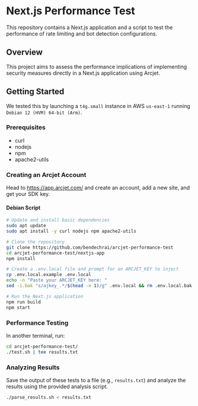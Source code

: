 # Next.js Performance Test

This repository contains a Next.js application and a script to test the performance of
rate limiting and bot detection configurations.

## Overview

This project aims to assess the performance implications of implementing security
measures directly in a Next.js application using Arcjet.

## Getting Started

We tested this by launching a `t4g.small` instance in AWS `us-east-1` running `Debian 12 (HVM) 64-bit (Arm)`.

### Prerequisites

- curl
- nodejs
- npm
- apache2-utils

### Creating an Arcjet Account

Head to https://app.arcjet.com/ and create an account, add a new site, and get your SDK key.

#### Debian Script

```bash
# Update and install basic dependencies
sudo apt update
sudo apt install -y curl nodejs npm apache2-utils

# Clone the repository
git clone https://github.com/bendechrai/arcjet-performance-test
cd arcjet-performance-test/nextjs-app
npm install

# Create a .env.local file and prompt for an ARCJET_KEY to inject
cp .env.local.example .env.local
echo -n "Paste your ARCJET_KEY here: "
sed -i.bak "s/ajkey_.*/$(head -n 1)/g" .env.local && rm .env.local.bak

# Run the Next.js application
npm run build
npm start
```

### Performance Testing

In another terminal, run:

```sh
cd arcjet-performance-test/
./test.sh | tee results.txt
```

### Analyzing Results

Save the output of these tests to a file (e.g., `results.txt`) and analyze the results using the provided analysis script.

```sh
./parse_results.sh < results.txt
```